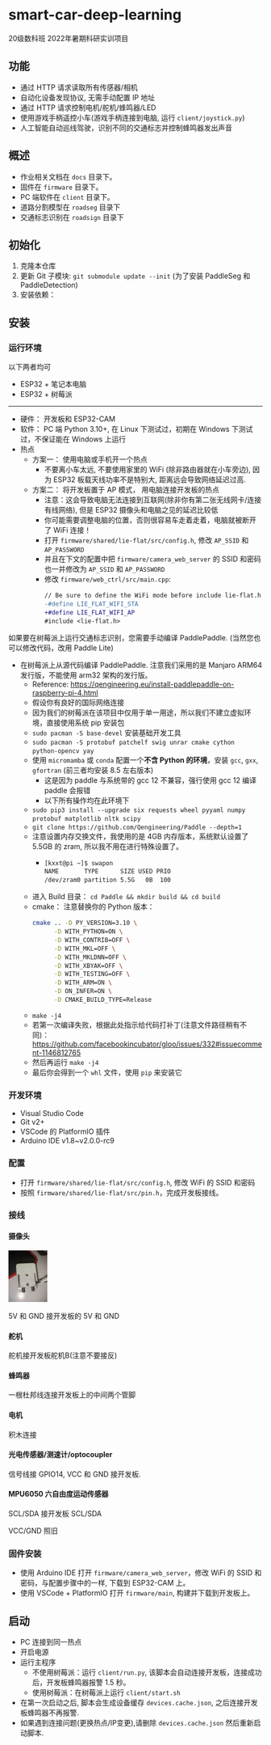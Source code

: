 # smart-car-deep-learning

20级数科班 2022年暑期科研实训项目

## 功能

- 通过 HTTP 请求读取所有传感器/相机
- 自动化设备发现协议, 无需手动配置 IP 地址
- 通过 HTTP 请求控制电机/舵机/蜂鸣器/LED
- 使用游戏手柄遥控小车(游戏手柄连接到电脑, 运行 `client/joystick.py`)
- 人工智能自动巡线驾驶，识别不同的交通标志并控制蜂鸣器发出声音

## 概述

- 作业相关文档在 `docs` 目录下。
- 固件在 `firmware` 目录下。
- PC 端软件在 `client` 目录下。
- 道路分割模型在 `roadseg` 目录下
- 交通标志识别在 `roadsign` 目录下

## 初始化

1. 克隆本仓库
2. 更新 Git 子模块: `git submodule update --init` (为了安装 PaddleSeg 和 PaddleDetection)
3. 安装依赖： 
## 安装

### 运行环境

以下两者均可
- ESP32 + 笔记本电脑
- ESP32 + 树莓派

---

- 硬件： 开发板和 ESP32-CAM
- 软件： PC 端 Python 3.10+, 在 Linux 下测试过，初期在 Windows 下测试过，不保证能在 Windows 上运行
- 热点
  - 方案一： 使用电脑或手机开一个热点
    - 不要离小车太远, 不要使用家里的 WiFi (除非路由器就在小车旁边), 因为 ESP32 板载天线功率不是特别大, 距离远会导致网络延迟过高.
  - 方案二： 将开发板置于 AP 模式， 用电脑连接开发板的热点
    - 注意：这会导致电脑无法连接到互联网(除非你有第二张无线网卡/连接有线网络), 但是 ESP32 摄像头和电脑之见的延迟比较低
    - 你可能需要调整电脑的位置，否则很容易车走着走着，电脑就被断开了 WiFi 连接！
    - 打开 `firmware/shared/lie-flat/src/config.h`, 修改 `AP_SSID` 和 `AP_PASSWORD`
    - 并且在下文的配置中把 `firmware/camera_web_server` 的 SSID 和密码 也一并修改为 `AP_SSID` 和 `AP_PASSWORD`
    - 修改 `firmware/web_ctrl/src/main.cpp`:
      ```diff
      // Be sure to define the WiFi mode before include lie-flat.h
      -#define LIE_FLAT_WIFI_STA
      +#define LIE_FLAT_WIFI_AP
      #include <lie-flat.h>
      ```

如果要在树莓派上运行交通标志识别，您需要手动编译 PaddlePaddle. (当然您也可以修改代码，改用 Paddle Lite)

- 在树莓派上从源代码编译 PaddlePaddle. 注意我们采用的是 Manjaro ARM64 发行版，不能使用 arm32 架构的发行版。
  - Reference: https://qengineering.eu/install-paddlepaddle-on-raspberry-pi-4.html
  - 假设你有良好的国际网络连接
  - 因为我们的树莓派在该项目中仅用于单一用途，所以我们不建立虚拟环境，直接使用系统 pip 安装包
  - `sudo pacman -S base-devel` 安装基础开发工具
  - `sudo pacman -S protobuf patchelf swig unrar cmake cython python-opencv yay`
  - 使用 `micromamba` 或 `conda` 配置一个**不含 Python 的环境**，安装 `gcc`, `gxx`, `gfortran` (前三者均安装 8.5 左右版本)
    - 这是因为 paddle 与系统带的 gcc 12 不兼容，强行使用 gcc 12 编译 paddle 会报错
    - 以下所有操作均在此环境下
  - `sudo pip3 install --upgrade six requests wheel pyyaml numpy protobuf matplotlib nltk scipy`
  - `git clone https://github.com/Qengineering/Paddle --depth=1`
  - 注意设置内存交换文件，我使用的是 4GB 内存版本，系统默认设置了 5.5GB 的 zram, 所以我不用在进行特殊设置了。
    - ```bash
      [kxxt@pi ~]$ swapon
      NAME       TYPE      SIZE USED PRIO
      /dev/zram0 partition 5.5G   0B  100
      ```
  - 进入 Build 目录： `cd Paddle && mkdir build && cd build`
  - cmake： 注意替换你的 Python 版本：
    ```bash
    cmake .. -D PY_VERSION=3.10 \
          -D WITH_PYTHON=ON \
          -D WITH_CONTRIB=OFF \
          -D WITH_MKL=OFF \
          -D WITH_MKLDNN=OFF \
          -D WITH_XBYAK=OFF \
          -D WITH_TESTING=OFF \
          -D WITH_ARM=ON \
          -D ON_INFER=ON \
          -D CMAKE_BUILD_TYPE=Release
    ```
  - `make -j4`
  - 若第一次编译失败，根据此处指示给代码打补丁(注意文件路径稍有不同)： https://github.com/facebookincubator/gloo/issues/332#issuecomment-1146812765
  - 然后再运行 `make -j4`
  - 最后你会得到一个 `whl` 文件，使用 `pip` 来安装它

### 开发环境

- Visual Studio Code 
- Git v2+
- VSCode 的 PlatformIO 插件
- Arduino IDE v1.8~v2.0.0-rc9

### 配置

- 打开 `firmware/shared/lie-flat/src/config.h`, 修改 WiFi 的 SSID 和密码
- 按照 `firmware/shared/lie-flat/src/pin.h`，完成开发板接线。

###  接线

#### 摄像头

<img src="README.assets/IMG_20220809_193332.jpg" alt="IMG_20220809_193332" style="zoom:10%;" />

5V 和 GND 接开发板的 5V 和 GND

#### 舵机

舵机接开发板舵机B(注意不要接反)

#### 蜂鸣器

一根杜邦线连接开发板上的中间两个管脚

#### 电机

积木连接

#### 光电传感器/测速计/optocoupler

信号线接 GPIO14, VCC 和 GND 接开发板.

#### MPU6050 六自由度运动传感器

SCL/SDA 接开发板 SCL/SDA

VCC/GND 照旧

### 固件安装

- 使用 Arduino IDE 打开 `firmware/camera_web_server`，修改 WiFi 的 SSID 和密码，与配置步骤中的一样, 下载到 ESP32-CAM 上。
- 使用 VSCode + PlatformIO 打开 `firmware/main`, 构建并下载到开发板上。

## 启动

- PC 连接到同一热点
- 开启电源
- 运行主程序
  - 不使用树莓派：运行 `client/run.py`, 该脚本会自动连接开发板，连接成功后，开发板蜂鸣器报警 1.5 秒。
  - 使用树莓派：在树莓派上运行 `client/start.sh`
- 在第一次启动之后, 脚本会生成设备缓存 `devices.cache.json`, 之后连接开发板蜂鸣器不再报警.
- 如果遇到连接问题(更换热点/IP变更),请删除 `devices.cache.json` 然后重新启动脚本.

